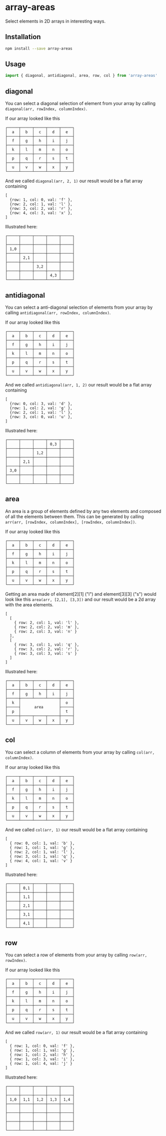 # array-areas

Select elements in 2D arrays in interesting ways.

## Installation

```sh
npm install --save array-areas
```

## Usage

```js
import { diagonal, antidiagonal, area, row, col } from 'array-areas'
```

## diagonal

You can select a diagonal selection of element from your array by calling
`diagonal(arr, rowIndex, columnIndex)`.

If our array looked like this

```
┌─────┬─────┬─────┬─────┬─────┐
│  a  │  b  │  c  │  d  │  e  │
├─────┼─────┼─────┼─────┼─────┤
│  f  │  g  │  h  │  i  │  j  │
├─────┼─────┼─────┼─────┼─────┤
│  k  │  l  │  m  │  n  │  o  │
├─────┼─────┼─────┼─────┼─────┤
│  p  │  q  │  r  │  s  │  t  │
├─────┼─────┼─────┼─────┼─────┤
│  u  │  v  │  w  │  x  │  y  │
└─────┴─────┴─────┴─────┴─────┘
```

And we called `diagonal(arr, 2, 1)` our result would be a flat array containing

```
[
  {row: 1, col: 0, val: 'f' },
  {row: 2, col: 1, val: 'l' },
  {row: 3, col: 2, val: 'r' },
  {row: 4, col: 3, val: 'x' },
]
```

Illustrated here:

```
┌─────┬─────┬─────┬─────┬─────┐
│     │     │     │     │     │
├─────┼─────┼─────┼─────┼─────┤
│ 1,0 │     │     │     │     │
├─────┼─────┼─────┼─────┼─────┤
│     │ 2,1 │     │     │     │
├─────┼─────┼─────┼─────┼─────┤
│     │     │ 3,2 │     │     │
├─────┼─────┼─────┼─────┼─────┤
│     │     │     │ 4,3 │     │
└─────┴─────┴─────┴─────┴─────┘
```

## antidiagonal

You can select a anti-diagonal selection of elements from your array by calling
`antidiagonal(arr, rowIndex, columnIndex)`.

If our array looked like this

```
┌─────┬─────┬─────┬─────┬─────┐
│  a  │  b  │  c  │  d  │  e  │
├─────┼─────┼─────┼─────┼─────┤
│  f  │  g  │  h  │  i  │  j  │
├─────┼─────┼─────┼─────┼─────┤
│  k  │  l  │  m  │  n  │  o  │
├─────┼─────┼─────┼─────┼─────┤
│  p  │  q  │  r  │  s  │  t  │
├─────┼─────┼─────┼─────┼─────┤
│  u  │  v  │  w  │  x  │  y  │
└─────┴─────┴─────┴─────┴─────┘
```

And we called `antidiagonal(arr, 1, 2)` our result would be a flat array containing

```
[
  {row: 0, col: 3, val: 'd' },
  {row: 1, col: 2, val: 'g' },
  {row: 2, col: 1, val: 'l' },
  {row: 3, col: 0, val: 'u' },
]
```

Illustrated here:

```
┌─────┬─────┬─────┬─────┬─────┐
│     │     │     │ 0,3 │     │
├─────┼─────┼─────┼─────┼─────┤
│     │     │ 1,2 │     │     │
├─────┼─────┼─────┼─────┼─────┤
│     │ 2,1 │     │     │     │
├─────┼─────┼─────┼─────┼─────┤
│ 3,0 │     │     │     │     │
├─────┼─────┼─────┼─────┼─────┤
│     │     │     │     │     │
└─────┴─────┴─────┴─────┴─────┘
```

## area

An area is a group of elements defined by any two elements and composed of all the
elements between them. This can be generated by calling `arr(arr, [rowIndex, columnIndex], [rowIndex, columnIndex])`.

If our array looked like this

```
┌─────┬─────┬─────┬─────┬─────┐
│  a  │  b  │  c  │  d  │  e  │
├─────┼─────┼─────┼─────┼─────┤
│  f  │  g  │  h  │  i  │  j  │
├─────┼─────┼─────┼─────┼─────┤
│  k  │  l  │  m  │  n  │  o  │
├─────┼─────┼─────┼─────┼─────┤
│  p  │  q  │  r  │  s  │  t  │
├─────┼─────┼─────┼─────┼─────┤
│  u  │  v  │  w  │  x  │  y  │
└─────┴─────┴─────┴─────┴─────┘
```

Getting an area made of element[2][1] ("l") and element[3][3] ("s") would look like this `area(arr, [2,1], [3,3])` and our result would be a 2d array with the area elements.

```
[
  [
    { row: 2, col: 1, val: 'l' },
    { row: 2, col: 2, val: 'm' },
    { row: 2, col: 3, val: 'n' }
  ],
  [
    { row: 3, col: 1, val: 'q' },
    { row: 3, col: 2, val: 'r' },
    { row: 3, col: 3, val: 's' }
  ]
]
```

Illustrated here:

```
┌─────┬─────┬─────┬─────┬─────┐
│  a  │  b  │  c  │  d  │  e  │
├─────┼─────┼─────┼─────┼─────┤
│  f  │  g  │  h  │  i  │  j  │
├─────┼─────┴─────┴─────┼─────┤
│  k  │                 │  o  │
├─────┤      area       ├─────┤
│  p  │                 │  t  │
├─────┼─────┬─────┬─────┼─────┤
│  u  │  v  │  w  │  x  │  y  │
└─────┴─────┴─────┴─────┴─────┘

```

## col

You can select a column of elements from your array by calling
`col(arr, columnIndex)`.

If our array looked like this

```
┌─────┬─────┬─────┬─────┬─────┐
│  a  │  b  │  c  │  d  │  e  │
├─────┼─────┼─────┼─────┼─────┤
│  f  │  g  │  h  │  i  │  j  │
├─────┼─────┼─────┼─────┼─────┤
│  k  │  l  │  m  │  n  │  o  │
├─────┼─────┼─────┼─────┼─────┤
│  p  │  q  │  r  │  s  │  t  │
├─────┼─────┼─────┼─────┼─────┤
│  u  │  v  │  w  │  x  │  y  │
└─────┴─────┴─────┴─────┴─────┘
```

And we called `col(arr, 1)` our result would be a flat array containing

```
[
  { row: 0, col: 1, val: 'b' },
  { row: 1, col: 1, val: 'g' },
  { row: 2, col: 1, val: 'l' },
  { row: 3, col: 1, val: 'q' },
  { row: 4, col: 1, val: 'v' }
]
```

Illustrated here:

```
┌─────┬─────┬─────┬─────┬─────┐
│     │ 0,1 │     │     │     │
├─────┼─────┼─────┼─────┼─────┤
│     │ 1,1 │     │     │     │
├─────┼─────┼─────┼─────┼─────┤
│     │ 2,1 │     │     │     │
├─────┼─────┼─────┼─────┼─────┤
│     │ 3,1 │     │     │     │
├─────┼─────┼─────┼─────┼─────┤
│     │ 4,1 │     │     │     │
└─────┴─────┴─────┴─────┴─────┘
```

## row

You can select a row of elements from your array by calling
`row(arr, rowIndex)`.

If our array looked like this

```
┌─────┬─────┬─────┬─────┬─────┐
│  a  │  b  │  c  │  d  │  e  │
├─────┼─────┼─────┼─────┼─────┤
│  f  │  g  │  h  │  i  │  j  │
├─────┼─────┼─────┼─────┼─────┤
│  k  │  l  │  m  │  n  │  o  │
├─────┼─────┼─────┼─────┼─────┤
│  p  │  q  │  r  │  s  │  t  │
├─────┼─────┼─────┼─────┼─────┤
│  u  │  v  │  w  │  x  │  y  │
└─────┴─────┴─────┴─────┴─────┘
```

And we called `row(arr, 1)` our result would be a flat array containing

```
[
  { row: 1, col: 0, val: 'f' },
  { row: 1, col: 1, val: 'g' },
  { row: 1, col: 2, val: 'h' },
  { row: 1, col: 3, val: 'i' },
  { row: 1, col: 4, val: 'j' }
]
```

Illustrated here:

```
┌─────┬─────┬─────┬─────┬─────┐
│     │     │     │     │     │
├─────┼─────┼─────┼─────┼─────┤
│ 1,0 │ 1,1 │ 1,2 │ 1,3 │ 1,4 │
├─────┼─────┼─────┼─────┼─────┤
│     │     │     │     │     │
├─────┼─────┼─────┼─────┼─────┤
│     │     │     │     │     │
├─────┼─────┼─────┼─────┼─────┤
│     │     │     │     │     │
└─────┴─────┴─────┴─────┴─────┘
```
